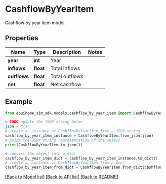 # CashflowByYearItem

Cashflow by year item model.

## Properties

Name | Type | Description | Notes
------------ | ------------- | ------------- | -------------
**year** | **int** | Year | 
**inflows** | **float** | Total inflows | 
**outflows** | **float** | Total outflows | 
**net** | **float** | Net cashflow | 

## Example

```python
from equihome_sim_sdk.models.cashflow_by_year_item import CashflowByYearItem

# TODO update the JSON string below
json = "{}"
# create an instance of CashflowByYearItem from a JSON string
cashflow_by_year_item_instance = CashflowByYearItem.from_json(json)
# print the JSON string representation of the object
print(CashflowByYearItem.to_json())

# convert the object into a dict
cashflow_by_year_item_dict = cashflow_by_year_item_instance.to_dict()
# create an instance of CashflowByYearItem from a dict
cashflow_by_year_item_from_dict = CashflowByYearItem.from_dict(cashflow_by_year_item_dict)
```
[[Back to Model list]](../README.md#documentation-for-models) [[Back to API list]](../README.md#documentation-for-api-endpoints) [[Back to README]](../README.md)


